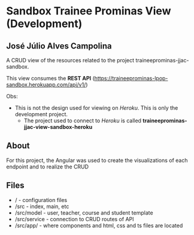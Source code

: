 # Sandbox Trainee Prominas View (Development) 				

## José Júlio Alves Campolina

A CRUD view of the resources related to the project traineeprominas-jjac-sandbox. 

This view consumes the **REST API** (https://traineeprominas-lpop-sandbox.herokuapp.com/api/v1/) 

Obs: 
* This is not the design used for viewing on *Heroku*. This is only the development project.
	 * The project used to connect to *Heroku* is called **traineeprominas-jjac-view-sandbox-heroku**
	 
## About
For this project, the Angular was used to create the visualizations of each endpoint and to realize the CRUD

## Files
* / - configuration files
* /src - index, main, etc
* /src/model - user, teacher, course and student template
* /src/service - connection to CRUD routes of API
* /src/app/ - where components and html, css and ts files are located
